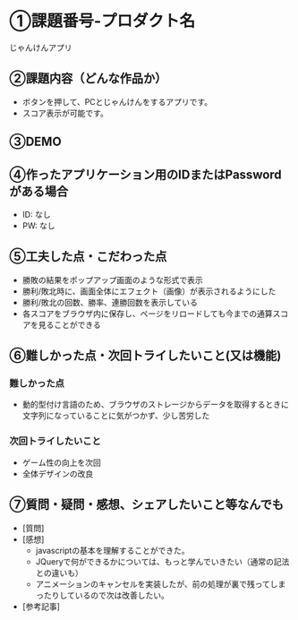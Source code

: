 # ①課題番号-プロダクト名

じゃんけんアプリ

## ②課題内容（どんな作品か）

- ボタンを押して、PCとじゃんけんをするアプリです。
- スコア表示が可能です。

## ③DEMO



## ④作ったアプリケーション用のIDまたはPasswordがある場合

- ID: なし
- PW: なし

## ⑤工夫した点・こだわった点

- 勝敗の結果をポップアップ画面のような形式で表示
- 勝利/敗北時に、画面全体にエフェクト（画像）が表示されるようにした
- 勝利/敗北の回数、勝率、連勝回数を表示している
- 各スコアをブラウザ内に保存し、ページをリロードしても今までの通算スコアを見ることができる

## ⑥難しかった点・次回トライしたいこと(又は機能)

### 難しかった点

- 動的型付け言語のため、ブラウザのストレージからデータを取得するときに文字列になっていることに気がつかず、少し苦労した

### 次回トライしたいこと

- ゲーム性の向上を次回
- 全体デザインの改良
  
## ⑦質問・疑問・感想、シェアしたいこと等なんでも

- [質問]
- [感想]
  - javascriptの基本を理解することができた。
  - JQueryで何ができるかについては、もっと学んでいきたい（通常の記法との違いも）
  - アニメーションのキャンセルを実装したが、前の処理が裏で残ってしまったりしているので次は改善したい。
- [参考記事]
